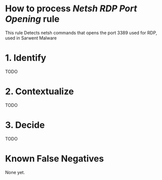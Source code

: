 # How to process *Netsh RDP Port Opening* rule
This rule Detects netsh commands that opens the port 3389 used for RDP, used in Sarwent Malware

# 1. Identify
TODO

# 2. Contextualize
TODO

# 3. Decide
TODO

# Known False Negatives
None yet.
